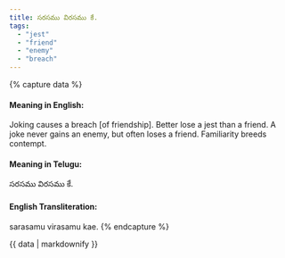 ```yaml
---
title: సరసము విరసము కే.
tags:
  - "jest"
  - "friend"
  - "enemy"
  - "breach"
---
```


{% capture data %}
#### Meaning in English:
Joking causes a breach [of friendship].
Better lose a jest than a friend.
A joke never gains an enemy, but often loses a friend.
Familiarity breeds contempt.

#### Meaning in Telugu:
సరసము విరసము కే.

#### English Transliteration:
sarasamu virasamu kae.
{% endcapture %}

{{ data | markdownify }}

